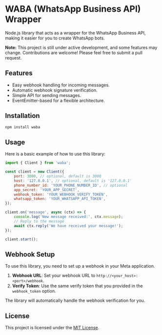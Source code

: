 # WABA (WhatsApp Business API) Wrapper

Node.js library that acts as a wrapper for the WhatsApp Business API, making it easier for you to create WhatsApp bots.

**Note:** This project is still under active development, and some features may change. Contributions are welcome! Please feel free to submit a pull request.

## Features

- Easy webhook handling for incoming messages.
- Automatic webhook signature verification.
- Simple API for sending messages.
- EventEmitter-based for a flexible architecture.

## Installation

```bash
npm install waba
```

## Usage

Here is a basic example of how to use this library:

```javascript
import { Client } from 'waba';

const client = new Client({
    port: 3000, // optional, default is 3000
    host: '127.0.0.1', // optional, default is '127.0.0.1'
    phone_number_id: 'YOUR_PHONE_NUMBER_ID', // optional
    app_secret: 'YOUR_APP_SECRET',
    webhook_token: 'YOUR_WEBHOOK_VERIFY_TOKEN',
    whatsapp_token: 'YOUR_WHATSAPP_API_TOKEN',
});

client.on('message', async (ctx) => {
    console.log('New message received:', ctx.message);
    // Reply to the message
    await ctx.reply('We have received your message!');
});

client.start();
```

## Webhook Setup

To use this library, you need to set up a webhook in your Meta application.

1.  **Webhook URL**: Set your webhook URL to `http://<your_host>:<port>/webhook`.
2.  **Verify Token**: Use the same verify token that you provided in the `webhook_token` option.

The library will automatically handle the webhook verification for you.


## License

This project is licensed under the [MIT License](LICENSE).